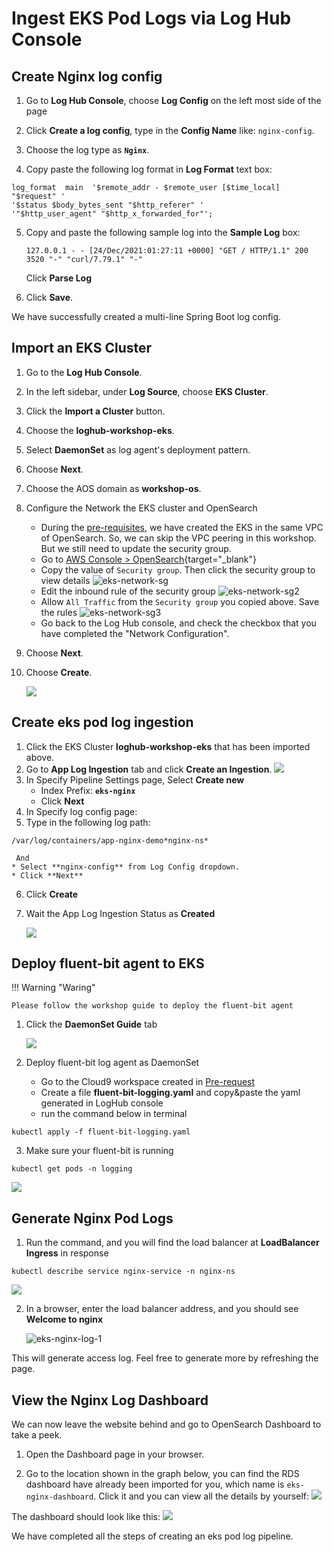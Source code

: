 # Ingest EKS Pod Logs via Log Hub Console

## Create Nginx log config

1. Go to **Log Hub Console**, choose **Log Config** on the left most side of the page

2. Click **Create a log config**, type in the **Config Name** like: `nginx-config`.

3. Choose the log type as **`Nginx`**.

4. Copy paste the following log format in **Log Format** text box: 
```
log_format  main  '$remote_addr - $remote_user [$time_local] "$request" '
'$status $body_bytes_sent "$http_referer" '
'"$http_user_agent" "$http_x_forwarded_for"';
```

5. Copy and paste the following sample log into the **Sample Log** box:
     ```
     127.0.0.1 - - [24/Dec/2021:01:27:11 +0000] "GET / HTTP/1.1" 200 3520 "-" "curl/7.79.1" "-"
     ```
     Click **Parse Log**

5. Click **Save**.

We have successfully created a multi-line Spring Boot log config.

## Import an EKS Cluster

1. Go to the **Log Hub Console**.
2. In the left sidebar, under **Log Source**, choose **EKS Cluster**.
3. Click the **Import a Cluster** button.
4. Choose the **loghub-workshop-eks**.
5. Select **DaemonSet** as log agent's deployment pattern. 
6. Choose **Next**.
7. Choose the AOS domain as **workshop-os**.
8. Configure the Network the EKS cluster and OpenSearch
    - During the [pre-requisites](../deployment/create-eks.md), we have created the EKS in the same VPC of OpenSearch. So, we can skip the VPC peering in this workshop. But we still need to update the security group.
    - Go to [AWS Console > OpenSearch](https://us-east-1.console.aws.amazon.com/esv3/home?region=us-east-1#opensearch/domains/workshop-os){target="_blank"}
    - Copy the value of `Security group`. Then click the security group to view details
          ![eks-network-sg](../../images/workshop/eks-network-sg.png)
    - Edit the inbound rule of the security group
          ![eks-network-sg2](../../images/workshop/eks-network-sg2.png)
    - Allow `All Traffic` from the `Security group` you copied above. Save the rules
          ![eks-network-sg3](../../images/workshop/eks-network-sg3.png)
    - Go back to the Log Hub console, and check the checkbox that you have completed the "Network Configuration".
9. Choose **Next**.
10. Choose **Create**.

    ![](../../images/workshop/eks-log-import.png)

## Create eks pod log ingestion
1. Click the EKS Cluster **loghub-workshop-eks** that has been imported above.
2. Go to **App Log Ingestion** tab and click **Create an Ingestion**.
![](../../images/workshop/eks-ingestion-1.png)
3. In Specify Pipeline Settings page, Select **Create new**
    * Index Prefix: **`eks-nginx`**
    * Click **Next**
4. In Specify log config page:
5. Type in the following log path:
```
/var/log/containers/app-nginx-demo*nginx-ns*
```
     And 
    * Select **nginx-config** from Log Config dropdown.
    * Click **Next**
6. Click **Create**
7. Wait the App Log Ingestion Status as **Created**

    ![](../../images/workshop/eks-ingestion-2.png)


## Deploy fluent-bit agent to EKS
!!! Warning "Waring"

    Please follow the workshop guide to deploy the fluent-bit agent

1. Click the **DaemonSet Guide** tab

    ![](../../images/workshop/eks-fluent-bit-1.png)

2. Deploy fluent-bit log agent as DaemonSet
    * Go to the Cloud9 workspace created in [Pre-request](../deployment/create-eks.md#create-a-workspace)
    * Create a file **fluent-bit-logging.yaml** and copy&paste the yaml generated in LogHub console
    * run the command below in terminal
```commandline
kubectl apply -f fluent-bit-logging.yaml
```
3. Make sure your fluent-bit is running
```commandline
kubectl get pods -n logging
```
![](../../images/workshop/eks-fluent-bit-2.png)

## Generate Nginx Pod Logs

1. Run the command, and you will find the load balancer at **LoadBalancer Ingress** in response
```commandline
kubectl describe service nginx-service -n nginx-ns
```
   ![](../../images/workshop/eks-generatelog-1.png)

2. In a browser, enter the load balancer address, and you should see **Welcome to nginx**

    ![eks-nginx-log-1](../../images/workshop/eks-nginx-log-1.png)

This will generate access log. Feel free to generate more by refreshing the page.

## View the Nginx Log Dashboard

We can now leave the website behind and go to OpenSearch Dashboard to take a peek.

1. Open the Dashboard page in your browser.

2. Go to the location shown in the graph below, you can find the RDS dashboard have already been imported for you, which name is `eks-nginx-dashboard`. Click it and you can view all the details by yourself:
![](../../images/workshop/view-dashboard.png)

The dashboard should look like this:
![](../../images/workshop/eks-nginx-dashboard.png)

We have completed all the steps of creating an eks pod log pipeline.